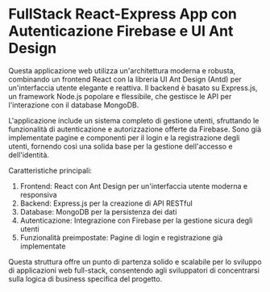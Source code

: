 # FullStack React-Express App con Autenticazione Firebase e UI Ant Design


Questa applicazione web utilizza un'architettura moderna e robusta, combinando un frontend React con la libreria UI Ant Design (Antd) per un'interfaccia utente elegante e reattiva. Il backend è basato su Express.js, un framework Node.js popolare e flessibile, che gestisce le API per l'interazione con il database MongoDB.

L'applicazione include un sistema completo di gestione utenti, sfruttando le funzionalità di autenticazione e autorizzazione offerte da Firebase. Sono già implementate pagine e componenti per il login e la registrazione degli utenti, fornendo così una solida base per la gestione dell'accesso e dell'identità.

Caratteristiche principali:
1. Frontend: React con Ant Design per un'interfaccia utente moderna e responsiva
2. Backend: Express.js per la creazione di API RESTful
3. Database: MongoDB per la persistenza dei dati
4. Autenticazione: Integrazione con Firebase per la gestione sicura degli utenti
5. Funzionalità preimpostate: Pagine di login e registrazione già implementate

Questa struttura offre un punto di partenza solido e scalabile per lo sviluppo di applicazioni web full-stack, consentendo agli sviluppatori di concentrarsi sulla logica di business specifica del progetto.
